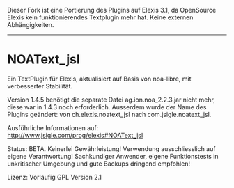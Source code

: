 Dieser Fork ist eine Portierung des Plugins auf Elexis 3.1, da OpenSource Elexis kein funktionierendes Textplugin mehr hat.
Keine externen Abhängigkeiten.
___________________

NOAText_jsl
===========


Ein TextPlugin für Elexis, aktualisiert auf Basis von noa-libre, mit verbesserter Stabilität.

Version 1.4.5 benötigt die separate Datei ag.ion.noa_2.2.3.jar nicht mehr,
diese war in 1.4.3 noch erforderlich. Ausserdem wurde der Name des Plugins geändert:
von ch.elexis.noatext_jsl nach com.jsigle.noatext_jsl.

Ausführliche Informationen auf: http://www.jsigle.com/prog/elexis#NOAText_jsl

Status: BETA.
        Keinerlei Gewährleistung!
        Verwendung ausschliesslich auf eigene Verantwortung!
        Sachkundiger Anwender, eigene Funktionstests in
        unkritischer Umgebung und gute Backups dringend empfohlen!

Lizenz: Vorläufig GPL Version 2.1
